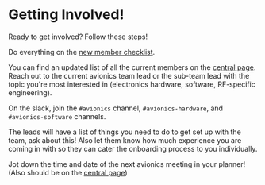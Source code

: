 # Getting Involved!

Ready to get involved? Follow these steps!

Do everything on the [new member checklist](https://cusrl.com/join).

You can find an updated list of all the current members on the [central page](centralpage.md). Reach out to the current avionics team lead or the sub-team lead with the topic you're most interested in (electronics hardware, software, RF-specific engineering).


<!-- Send them a nice message with the following (not actually required but for fun and letting the team lead get to know you!): 
- year
- major
- what you like to do for fun
- why you're interested in avionics (can be: I don't know anything about avionics and want to learn more!)
- your favorite home-cooked meal (the current avionics lead needs inspiration for what to cook, recently been struggling)
-->

On the slack, join the `#avionics` channel, `#avionics-hardware`, and `#avionics-software` channels.

The leads will have a list of things you need to do to get set up with the team, ask about this! Also let them know how much experience you are coming in with so they can cater the onboarding process to you individually.

Jot down the time and date of the next avionics meeting in your planner! (Also should be on the [central page](centralpage.md))
